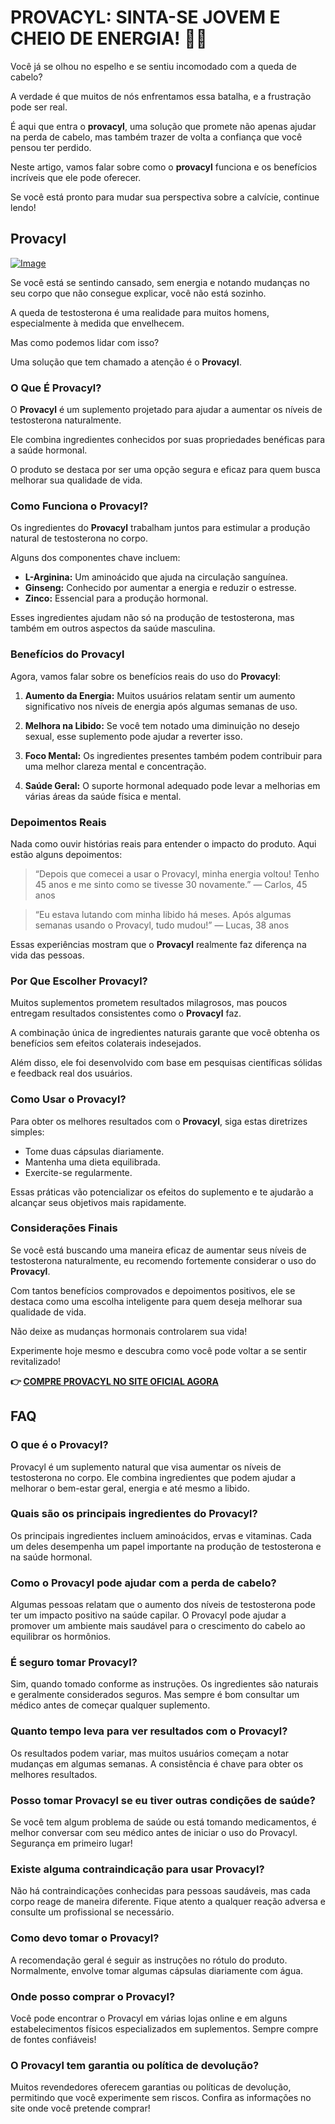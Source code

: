 # PROVACYL: SINTA-SE JOVEM E CHEIO DE ENERGIA! 💪✨

Você já se olhou no espelho e se sentiu incomodado com a queda de cabelo? 

A verdade é que muitos de nós enfrentamos essa batalha, e a frustração pode ser real. 

É aqui que entra o **provacyl**, uma solução que promete não apenas ajudar na perda de cabelo, mas também trazer de volta a confiança que você pensou ter perdido. 

Neste artigo, vamos falar sobre como o **provacyl** funciona e os benefícios incríveis que ele pode oferecer. 

Se você está pronto para mudar sua perspectiva sobre a calvície, continue lendo!

## Provacyl

[![Image](https://www2.sellhealth.com/292/200x200-2.jpg)](https://gchaffi.com/LnN5fKgI)

Se você está se sentindo cansado, sem energia e notando mudanças no seu corpo que não consegue explicar, você não está sozinho. 

A queda de testosterona é uma realidade para muitos homens, especialmente à medida que envelhecem. 

Mas como podemos lidar com isso?

Uma solução que tem chamado a atenção é o **Provacyl**.

### O Que É Provacyl?

O **Provacyl** é um suplemento projetado para ajudar a aumentar os níveis de testosterona naturalmente. 

Ele combina ingredientes conhecidos por suas propriedades benéficas para a saúde hormonal.

O produto se destaca por ser uma opção segura e eficaz para quem busca melhorar sua qualidade de vida.

### Como Funciona o Provacyl?

Os ingredientes do **Provacyl** trabalham juntos para estimular a produção natural de testosterona no corpo. 

Alguns dos componentes chave incluem:

- **L-Arginina:** Um aminoácido que ajuda na circulação sanguínea.
- **Ginseng:** Conhecido por aumentar a energia e reduzir o estresse.
- **Zinco:** Essencial para a produção hormonal.

Esses ingredientes ajudam não só na produção de testosterona, mas também em outros aspectos da saúde masculina.

### Benefícios do Provacyl

Agora, vamos falar sobre os benefícios reais do uso do **Provacyl**:

1. **Aumento da Energia:** Muitos usuários relatam sentir um aumento significativo nos níveis de energia após algumas semanas de uso.
   
2. **Melhora na Libido:** Se você tem notado uma diminuição no desejo sexual, esse suplemento pode ajudar a reverter isso.

3. **Foco Mental:** Os ingredientes presentes também podem contribuir para uma melhor clareza mental e concentração.

4. **Saúde Geral:** O suporte hormonal adequado pode levar a melhorias em várias áreas da saúde física e mental.

### Depoimentos Reais

Nada como ouvir histórias reais para entender o impacto do produto. Aqui estão alguns depoimentos:

> “Depois que comecei a usar o Provacyl, minha energia voltou! Tenho 45 anos e me sinto como se tivesse 30 novamente.” 
> — Carlos, 45 anos

> “Eu estava lutando com minha libido há meses. Após algumas semanas usando o Provacyl, tudo mudou!” 
> — Lucas, 38 anos

Essas experiências mostram que o **Provacyl** realmente faz diferença na vida das pessoas.

### Por Que Escolher Provacyl?

Muitos suplementos prometem resultados milagrosos, mas poucos entregam resultados consistentes como o **Provacyl** faz. 

A combinação única de ingredientes naturais garante que você obtenha os benefícios sem efeitos colaterais indesejados.

Além disso, ele foi desenvolvido com base em pesquisas científicas sólidas e feedback real dos usuários.

### Como Usar o Provacyl?

Para obter os melhores resultados com o **Provacyl**, siga estas diretrizes simples:

- Tome duas cápsulas diariamente.
- Mantenha uma dieta equilibrada.
- Exercite-se regularmente.

Essas práticas vão potencializar os efeitos do suplemento e te ajudarão a alcançar seus objetivos mais rapidamente.

### Considerações Finais

Se você está buscando uma maneira eficaz de aumentar seus níveis de testosterona naturalmente, eu recomendo fortemente considerar o uso do **Provacyl**. 

Com tantos benefícios comprovados e depoimentos positivos, ele se destaca como uma escolha inteligente para quem deseja melhorar sua qualidade de vida.

Não deixe as mudanças hormonais controlarem sua vida!

Experimente hoje mesmo e descubra como você pode voltar a se sentir revitalizado!



**👉 [COMPRE PROVACYL NO SITE OFICIAL AGORA](https://gchaffi.com/LnN5fKgI)**

## FAQ

### O que é o Provacyl?
Provacyl é um suplemento natural que visa aumentar os níveis de testosterona no corpo. Ele combina ingredientes que podem ajudar a melhorar o bem-estar geral, energia e até mesmo a libido.

### Quais são os principais ingredientes do Provacyl?
Os principais ingredientes incluem aminoácidos, ervas e vitaminas. Cada um deles desempenha um papel importante na produção de testosterona e na saúde hormonal.

### Como o Provacyl pode ajudar com a perda de cabelo?
Algumas pessoas relatam que o aumento dos níveis de testosterona pode ter um impacto positivo na saúde capilar. O Provacyl pode ajudar a promover um ambiente mais saudável para o crescimento do cabelo ao equilibrar os hormônios.

### É seguro tomar Provacyl?
Sim, quando tomado conforme as instruções. Os ingredientes são naturais e geralmente considerados seguros. Mas sempre é bom consultar um médico antes de começar qualquer suplemento.

### Quanto tempo leva para ver resultados com o Provacyl?
Os resultados podem variar, mas muitos usuários começam a notar mudanças em algumas semanas. A consistência é chave para obter os melhores resultados.

### Posso tomar Provacyl se eu tiver outras condições de saúde?
Se você tem algum problema de saúde ou está tomando medicamentos, é melhor conversar com seu médico antes de iniciar o uso do Provacyl. Segurança em primeiro lugar!

### Existe alguma contraindicação para usar Provacyl?
Não há contraindicações conhecidas para pessoas saudáveis, mas cada corpo reage de maneira diferente. Fique atento a qualquer reação adversa e consulte um profissional se necessário.

### Como devo tomar o Provacyl?
A recomendação geral é seguir as instruções no rótulo do produto. Normalmente, envolve tomar algumas cápsulas diariamente com água.

### Onde posso comprar o Provacyl?
Você pode encontrar o Provacyl em várias lojas online e em alguns estabelecimentos físicos especializados em suplementos. Sempre compre de fontes confiáveis!

### O Provacyl tem garantia ou política de devolução?
Muitos revendedores oferecem garantias ou políticas de devolução, permitindo que você experimente sem riscos. Confira as informações no site onde você pretende comprar!